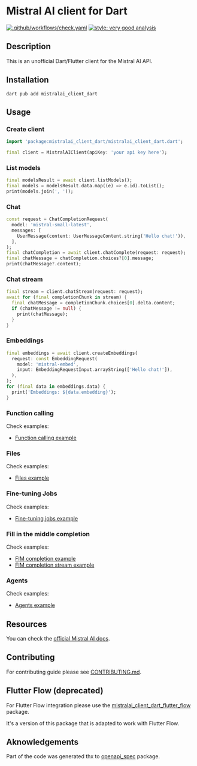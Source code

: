 # Mistral AI client for Dart

[![.github/workflows/check.yaml](https://github.com/nomtek/mistralai_client_dart/actions/workflows/check.yaml/badge.svg)](https://github.com/nomtek/mistralai_client_dart/actions/workflows/check.yaml)
[![style: very good analysis](https://img.shields.io/badge/style-very_good_analysis-B22C89.svg)](https://pub.dev/packages/very_good_analysis)

## Description

This is an unofficial Dart/Flutter client for the Mistral AI API.

## Installation

```shell
dart pub add mistralai_client_dart
```

## Usage

### Create client

```dart
import 'package:mistralai_client_dart/mistralai_client_dart.dart';

final client = MistralAIClient(apiKey: 'your api key here');
```

### List models

```dart
final modelsResult = await client.listModels();
final models = modelsResult.data.map((e) => e.id).toList();
print(models.join(', '));
```

### Chat

```dart
const request = ChatCompletionRequest(
  model: 'mistral-small-latest',
  messages: [
    UserMessage(content: UserMessageContent.string('Hello chat!')),
  ],
);
final chatCompletion = await client.chatComplete(request: request);
final chatMessage = chatCompletion.choices?[0].message;
print(chatMessage?.content);
```

### Chat stream

```dart
final stream = client.chatStream(request: request);
await for (final completionChunk in stream) {
  final chatMessage = completionChunk.choices[0].delta.content;
  if (chatMessage != null) {
    print(chatMessage);
  }
}
```

### Embeddings

```dart
final embeddings = await client.createEmbeddings(
  request: const EmbeddingRequest(
    model: 'mistral-embed',
    input: EmbeddingRequestInput.arrayString(['Hello chat!']),
  ),
);
for (final data in embeddings.data) {
  print('Embeddings: ${data.embedding}');
}
```

### Function calling

Check examples:

- [Function calling example](example/mistralai_client_function_calling_dart_example.dart)

### Files

Check examples:

- [Files example](example/mistralai_client_files_example.dart)

### Fine-tuning Jobs

Check examples:

- [Fine-tuning jobs example](example/mistralai_client_jobs_example.dart)

### Fill in the middle completion

Check examples:

- [FIM completion example](example/fim_completion_example.dart)
- [FIM completion stream example](example/fim_completion_stream_example.dart)

### Agents

Check examples:

- [Agents example](example/agents_example.dart)

## Resources

You can check the [official Mistral AI docs](https://docs.mistral.ai/).

## Contributing

For contributing guide please see [CONTRIBUTING.md](CONTRIBUTING.md).

## Flutter Flow (deprecated)

For Flutter Flow integration please use the [mistralai_client_dart_flutter_flow](https://pub.dev/packages/mistralai_client_dart_flutter_flow) package.

It's a version of this package that is adapted to work with Flutter Flow.

## Aknowledgements

Part of the code was generated thx to [openapi_spec](https://pub.dev/packages/openapi_spec) package.
